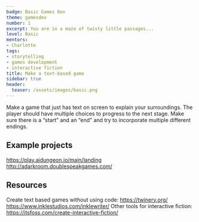 ```yaml
---
badge: Basic Games Dev
theme: gamesdev
number: 1
excerpt: You are in a maze of twisty little passages...
level: Basic
mentors:
- Charlotte
tags:
- storytelling
- games development
- interactive fiction
title: Make a text-based game
sidebar: true
header:
  teaser: /assets/images/basic.png
---
```

Make a game that just has text on screen to explain your surroundings. The player should have multiple choices to progress to the next stage. Make sure there is a “start” and an “end” and try to incorporate multiple different endings.

## Example projects
<a href="https://play.aidungeon.io/main/landing" rel="noopener">https://play.aidungeon.io/main/landing</a> 
<a href="http://adarkroom.doublespeakgames.com/" rel="noopener">http://adarkroom.doublespeakgames.com/</a>
 

## Resources
Create text based games without using code: 
<a href="https://twinery.org/" rel="noopener">https://twinery.org/</a> 
<a href="https://www.inklestudios.com/inklewriter/" rel="noopener">https://www.inklestudios.com/inklewriter/</a> 
Other tools for interactive fiction: <a href="https://itsfoss.com/create-interactive-fiction/" rel="noopener">https://itsfoss.com/create-interactive-fiction/</a>

